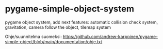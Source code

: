 # pygame-simple-object-system


pygame object system, add next features:
automatic collision check system,
gravitation,
camera follow the object,
tilemap system


Ohje/suunnitelma suomeksi:
https://github.com/andrew-karppinen/pygame-simple-object/blob/main/documentation/ohje.txt

